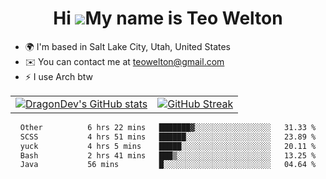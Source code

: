 <div align="center">
  
# Hi ![](https://user-images.githubusercontent.com/18350557/176309783-0785949b-9127-417c-8b55-ab5a4333674e.gif)My name is Teo Welton
</div>

*   🌍  I'm based in Salt Lake City, Utah, United States
*   ✉️  You can contact me at [teowelton@gmail.com](mailto:teowelton@gmail.com)
*   ⚡  I use Arch btw

<div align="center">

|||
|:-------------------------:|:-------------------------:|
| [![DragonDev's GitHub stats](https://github-readme-stats.vercel.app/api?username=DragonDev07&bg_color=1e1e2e&text_color=cdd6f4&icon_color=cba6f7&title_color=94e2d5)](https://github.com/DragonDev07) | [![GitHub Streak](https://streak-stats.demolab.com?user=DragonDev07&theme=catppuccin-mocha)](https://git.io/streak-stats) |

<!--START_SECTION:waka-->

```txt
Other          6 hrs 22 mins   ███████▓░░░░░░░░░░░░░░░░░   31.33 %
SCSS           4 hrs 51 mins   ██████░░░░░░░░░░░░░░░░░░░   23.89 %
yuck           4 hrs 5 mins    █████░░░░░░░░░░░░░░░░░░░░   20.11 %
Bash           2 hrs 41 mins   ███▒░░░░░░░░░░░░░░░░░░░░░   13.25 %
Java           56 mins         █░░░░░░░░░░░░░░░░░░░░░░░░   04.64 %
```

<!--END_SECTION:waka-->

</div>
